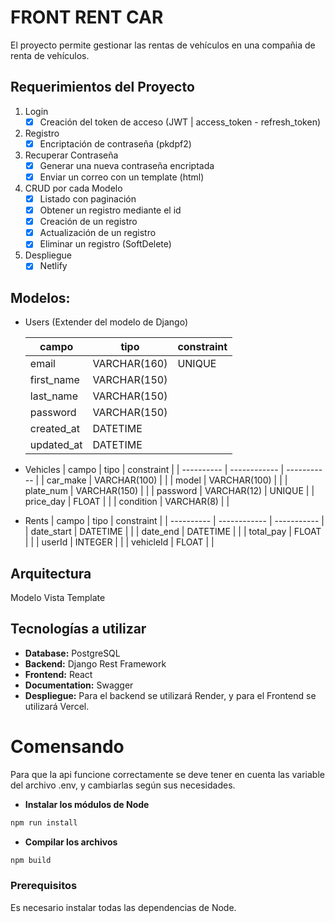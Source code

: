 # FRONT RENT CAR

El proyecto permite gestionar las rentas de vehículos en una compañia de renta de vehículos.

## Requerimientos del Proyecto

1. Login
   - [x] Creación del token de acceso (JWT | access_token - refresh_token)
2. Registro
   - [x] Encriptación de contraseña (pkdpf2)
3. Recuperar Contraseña
   - [x] Generar una nueva contraseña encriptada
   - [x] Enviar un correo con un template (html)
4. CRUD por cada Modelo
   - [x] Listado con paginación
   - [x] Obtener un registro mediante el id
   - [x] Creación de un registro
   - [x] Actualización de un registro
   - [x] Eliminar un registro (SoftDelete)
5. Despliegue
   - [x] Netlify

## Modelos:

- Users (Extender del modelo de Django)

  | campo      | tipo         | constraint |
  | ---------- | ------------ | ---------- |
  | email      | VARCHAR(160) | UNIQUE     |
  | first_name | VARCHAR(150) |            |
  | last_name  | VARCHAR(150) |            |
  | password   | VARCHAR(150) |            |
  | created_at | DATETIME     |            |
  | updated_at | DATETIME     |            |

- Vehicles
  | campo      | tipo         |  constraint |
  | ---------- | ------------ | ----------- |
  | car_make   | VARCHAR(100) |             |
  | model      | VARCHAR(100) |             |
  | plate_num  | VARCHAR(150) |             |
  | password   | VARCHAR(12)  | UNIQUE      |
  | price_day  | FLOAT        |             |
  | condition  | VARCHAR(8)   |             |

- Rents
  | campo      | tipo         |  constraint |
  | ---------- | ------------ | ----------- |
  | date_start | DATETIME     |             |
  | date_end   | DATETIME     |             |
  | total_pay  | FLOAT        |             |
  | userId     | INTEGER      |             |
  | vehicleId  | FLOAT        |             |

## Arquitectura
Modelo Vista Template

## Tecnologías a utilizar
* **Database:** PostgreSQL
* **Backend:** Django Rest Framework
* **Frontend:** React
* **Documentation:** Swagger
* **Despliegue:** Para el backend se utilizará Render, y para el Frontend se utilizará Vercel.

# Comensando
Para que la api funcione correctamente se deve tener en cuenta las variable del archivo .env, y cambiarlas según sus necesidades.
* **Instalar los módulos de Node**
```bash
npm run install
```
* **Compilar los archivos**
```bash
npm build
```

### Prerequisitos

Es necesario instalar todas las dependencias de Node.